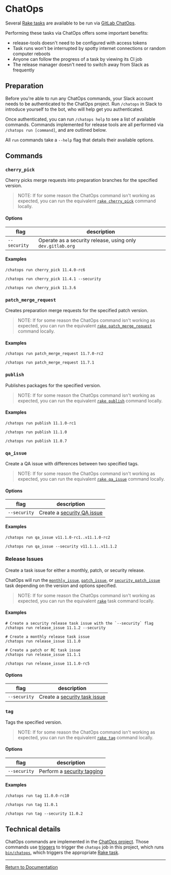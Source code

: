 # ChatOps

Several [Rake tasks](./rake-tasks.md) are available to be run via [GitLab
ChatOps][chatops].

Performing these tasks via ChatOps offers some important benefits:

- release-tools doesn't need to be configured with access tokens
- Task runs won't be interrupted by spotty internet connections or
  random computer reboots
- Anyone can follow the progress of a task by viewing its CI job
- The release manager doesn't need to switch away from Slack as frequently

[chatops]: https://gitlab.com/gitlab-com/chatops

## Preparation

Before you're able to run any ChatOps commands, your Slack account needs to be
authenticated to the ChatOps project. Run `/chatops` in Slack to introduce
yourself to the bot, who will help get you authenticated.

Once authenticated, you can run `/chatops help` to see a list of available
commands. Commands implemented for release tools are all performed via `/chatops
run [command]`, and are outlined below.

All `run` commands take a `--help` flag that details their available options.

## Commands

### `cherry_pick`

Cherry picks merge requests into preparation branches for the specified version.

> NOTE: If for some reason the ChatOps command isn't working as expected, you
> can run the equivalent [`rake cherry_pick`](./rake-tasks.md#cherry_pickversion)
> command locally.

#### Options

| flag         | description                                                |
| ----         | -----------                                                |
| `--security` | Operate as a security release, using only `dev.gitlab.org` |

#### Examples

```
/chatops run cherry_pick 11.4.0-rc6

/chatops run cherry_pick 11.4.1 --security

/chatops run cherry_pick 11.3.6
```

### `patch_merge_request`

Creates preparation merge requests for the specified patch version.

> NOTE: If for some reason the ChatOps command isn't working as expected, you
> can run the equivalent [`rake patch_merge_request`](./rake-tasks.md#patch_merge_requestversion)
> command locally.

#### Examples

```
/chatops run patch_merge_request 11.7.0-rc2

/chatops run patch_merge_request 11.7.1
```

### `publish`

Publishes packages for the specified version.

> NOTE: If for some reason the ChatOps command isn't working as expected, you
> can run the equivalent [`rake publish`](./rake-tasks.md#publishversion)
> command locally.

#### Examples

```
/chatops run publish 11.1.0-rc1

/chatops run publish 11.1.0

/chatops run publish 11.0.7
```

### `qa_issue`

Create a QA issue with differences between two specified tags.

> NOTE: If for some reason the ChatOps command isn't working as expected, you
> can run the equivalent [`rake qa_issue`](./rake-tasks.md#qa_issuefromtoversion)
> command locally.

#### Options

| flag         | description                                                       |
| ----         | -----------                                                       |
| `--security` | Create a [security QA issue](./rake-tasks.md#security_qa_issuefromtoversion) |

#### Examples

```
/chatops run qa_issue v11.1.0-rc1..v11.1.0-rc2

/chatops run qa_issue --security v11.1.1..v11.1.2
```

### Release Issues

Create a task issue for either a monthly, patch, or security release.

ChatOps will run the [`monthly_issue`], [`patch_issue`], or
[`security_patch_issue`] task depending on the version and options specified.

> NOTE: If for some reason the ChatOps command isn't working as expected, you
> can run the equivalent [`rake`](./rake-tasks.md) task command locally.

[`monthly_issue`]: ./rake-tasks.md#monthly_issueversion
[`patch_issue`]: ./rake-tasks.md#patch_issueversion
[`security_patch_issue`]: ./rake-tasks.md#security_patch_issueversion

#### Examples

```
# Create a security release task issue with the `--security` flag
/chatops run release_issue 11.1.2 --security
```

```
# Create a monthly release task issue
/chatops run release_issue 11.1.0
```

```
# Create a patch or RC task issue
/chatops run release_issue 11.1.1

/chatops run release_issue 11.1.0-rc5
```

#### Options

| flag         | description                                                                 |
| ----         | -----------                                                                 |
| `--security` | Create a [security task issue](./rake-tasks.md#security_patch_issueversion) |

### `tag`

Tags the specified version.

> NOTE: If for some reason the ChatOps command isn't working as expected, you
> can run the equivalent [`rake tag`](./rake-tasks.md#tagversion)
> command locally.

#### Options

| flag         | description                                                       |
| ----         | -----------                                                       |
| `--security` | Perform a [security tagging](./rake-tasks.md#tag_securityversion) |

#### Examples

```
/chatops run tag 11.0.0-rc10

/chatops run tag 11.0.1

/chatops run tag --security 11.0.2
```

## Technical details

ChatOps commands are implemented in the [ChatOps project][chatops-commands].
Those commands use [triggers](https://docs.gitlab.com/ee/ci/triggers/) to
trigger the `chatops` job in this project, which runs
[`bin/chatops`](../bin/chatops), which triggers the appropriate [Rake
task](./rake-tasks.md).

[chatops-commands]: https://gitlab.com/gitlab-com/chatops/tree/master/lib/chatops/commands

---

[Return to Documentation](../README.md#documentation)

